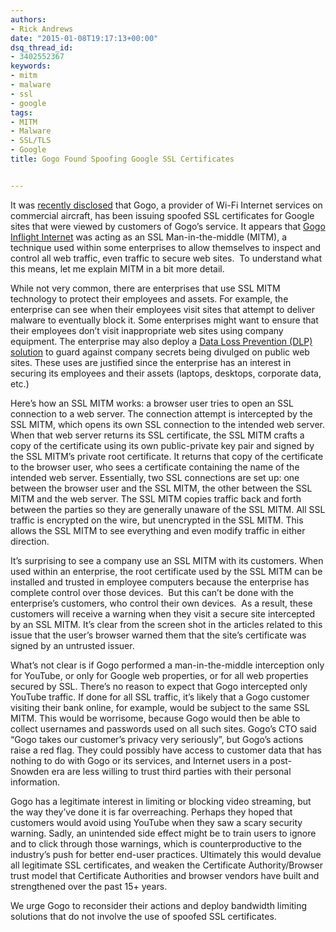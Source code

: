 ```yaml
---
authors:
- Rick Andrews
date: "2015-01-08T19:17:13+00:00"
dsq_thread_id:
- 3402552367
keywords:
- mitm
- malware
- ssl
- google
tags:
- MITM
- Malware
- SSL/TLS
- Google
title: Gogo Found Spoofing Google SSL Certificates


---
```

It was [recently disclosed][1] that Gogo, a provider of Wi-Fi Internet services on commercial aircraft, has been issuing spoofed SSL certificates for Google sites that were viewed by customers of Gogo’s service. It appears that [Gogo Inflight Internet][2] was acting as an SSL Man-in-the-middle (MITM), a technique used within some enterprises to allow themselves to inspect and control all web traffic, even traffic to secure web sites.  To understand what this means, let me explain MITM in a bit more detail.

While not very common, there are enterprises that use SSL MITM technology to protect their employees and assets. For example, the enterprise can see when their employees visit sites that attempt to deliver malware to eventually block it. Some enterprises might want to ensure that their employees don’t visit inappropriate web sites using company equipment. The enterprise may also deploy a [Data Loss Prevention (DLP) solution][3] to guard against company secrets being divulged on public web sites. These uses are justified since the enterprise has an interest in securing its employees and their assets (laptops, desktops, corporate data, etc.)

Here’s how an SSL MITM works: a browser user tries to open an SSL connection to a web server. The connection attempt is intercepted by the SSL MITM, which opens its own SSL connection to the intended web server. When that web server returns its SSL certificate, the SSL MITM crafts a copy of the certificate using its own public-private key pair and signed by the SSL MITM’s private root certificate. It returns that copy of the certificate to the browser user, who sees a certificate containing the name of the intended web server. Essentially, two SSL connections are set up: one between the browser user and the SSL MITM, the other between the SSL MITM and the web server. The SSL MITM copies traffic back and forth between the parties so they are generally unaware of the SSL MITM. All SSL traffic is encrypted on the wire, but unencrypted in the SSL MITM. This allows the SSL MITM to see everything and even modify traffic in either direction. 

It’s surprising to see a company use an SSL MITM with its customers. When used within an enterprise, the root certificate used by the SSL MITM can be installed and trusted in employee computers because the enterprise has complete control over those devices.  But this can’t be done with the enterprise’s customers, who control their own devices.  As a result, these customers will receive a warning when they visit a secure site intercepted by an SSL MITM. It’s clear from the screen shot in the articles related to this issue that the user’s browser warned them that the site’s certificate was signed by an untrusted issuer.

What’s not clear is if Gogo performed a man-in-the-middle interception only for YouTube, or only for Google web properties, or for all web properties secured by SSL. There’s no reason to expect that Gogo intercepted only YouTube traffic. If done for all SSL traffic, it’s likely that a Gogo customer visiting their bank online, for example, would be subject to the same SSL MITM. This would be worrisome, because Gogo would then be able to collect usernames and passwords used on all such sites. Gogo’s CTO said “Gogo takes our customer’s privacy very seriously”, but Gogo’s actions raise a red flag. They could possibly have access to customer data that has nothing to do with Gogo or its services, and Internet users in a post-Snowden era are less willing to trust third parties with their personal information.

Gogo has a legitimate interest in limiting or blocking video streaming, but the way they’ve done it is far overreaching. Perhaps they hoped that customers would avoid using YouTube when they saw a scary security warning. Sadly, an unintended side effect might be to train users to ignore and to click through those warnings, which is counterproductive to the industry’s push for better end-user practices. Ultimately this would devalue all legitimate SSL certificates, and weaken the Certificate Authority/Browser trust model that Certificate Authorities and browser vendors have built and strengthened over the past 15+ years.

We urge Gogo to reconsider their actions and deploy bandwidth limiting solutions that do not involve the use of spoofed SSL certificates.

 [1]: http://www.neowin.net/news/gogo-inflight-internet-is-intentionally-issuing-fake-ssl-certificates
 [2]: http://www.gogoair.com/
 [3]: http://www.symantec.com/data-loss-prevention/